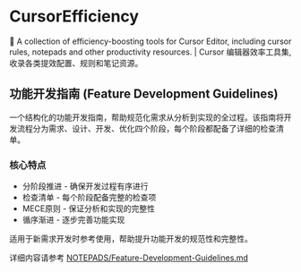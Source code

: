 # CursorEfficiency
🚀 A collection of efficiency-boosting tools for Cursor Editor, including cursor rules, notepads and other productivity resources. | Cursor 编辑器效率工具集,收录各类提效配置、规则和笔记资源。

## 功能开发指南 (Feature Development Guidelines)

一个结构化的功能开发指南，帮助规范化需求从分析到实现的全过程。该指南将开发流程分为需求、设计、开发、优化四个阶段，每个阶段都配备了详细的检查清单。

### 核心特点

- 分阶段推进 - 确保开发过程有序进行
- 检查清单 - 每个阶段配备完整的检查项
- MECE原则 - 保证分析和实现的完整性
- 循序渐进 - 逐步完善功能实现

适用于新需求开发时参考使用，帮助提升功能开发的规范性和完整性。

详细内容请参考 [NOTEPADS/Feature-Development-Guidelines.md](CursorEfficiency/NOTEPADS/Feature-Development-Guidelines.md)
